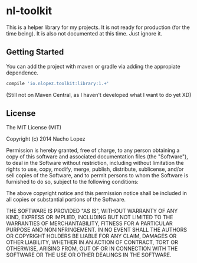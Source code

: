 nl-toolkit
==========

This is a helper library for my projects. It is not ready for production (for the time being). It is also not documented at this time. Just ignore it.

Getting Started
---------------

You can add the project with maven or gradle via adding the appropiate dependence.

```groovy
compile 'io.nlopez.toolkit:library:1.+'
```

(Still not on Maven Central, as I haven't developed what I want to do yet XD)

License
-------

The MIT License (MIT)

Copyright (c) 2014 Nacho Lopez

Permission is hereby granted, free of charge, to any person obtaining a copy
of this software and associated documentation files (the "Software"), to deal
in the Software without restriction, including without limitation the rights
to use, copy, modify, merge, publish, distribute, sublicense, and/or sell
copies of the Software, and to permit persons to whom the Software is
furnished to do so, subject to the following conditions:

The above copyright notice and this permission notice shall be included in
all copies or substantial portions of the Software.

THE SOFTWARE IS PROVIDED "AS IS", WITHOUT WARRANTY OF ANY KIND, EXPRESS OR
IMPLIED, INCLUDING BUT NOT LIMITED TO THE WARRANTIES OF MERCHANTABILITY,
FITNESS FOR A PARTICULAR PURPOSE AND NONINFRINGEMENT. IN NO EVENT SHALL THE
AUTHORS OR COPYRIGHT HOLDERS BE LIABLE FOR ANY CLAIM, DAMAGES OR OTHER
LIABILITY, WHETHER IN AN ACTION OF CONTRACT, TORT OR OTHERWISE, ARISING FROM,
OUT OF OR IN CONNECTION WITH THE SOFTWARE OR THE USE OR OTHER DEALINGS IN
THE SOFTWARE.
